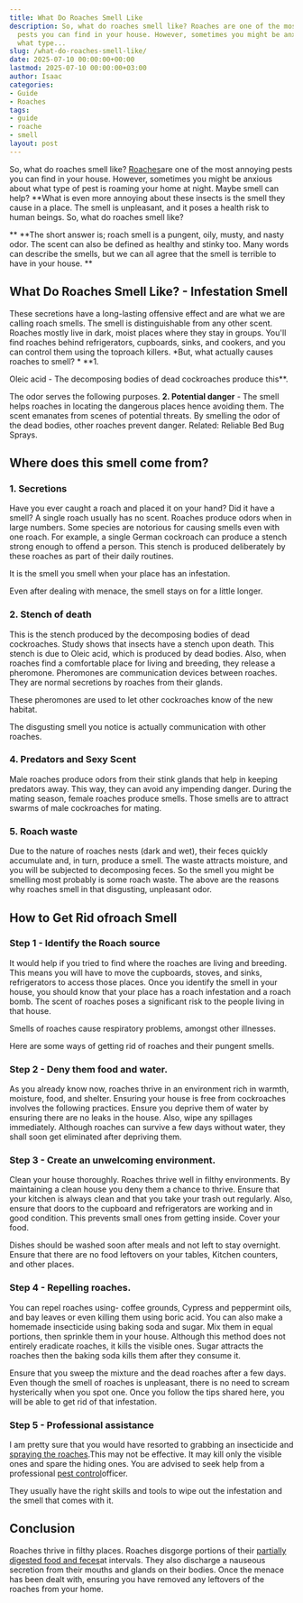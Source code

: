 ```yaml
---
title: What Do Roaches Smell Like
description: So, what do roaches smell like? Roaches are one of the most annoying
  pests you can find in your house. However, sometimes you might be anxious about
  what type...
slug: /what-do-roaches-smell-like/
date: 2025-07-10 00:00:00+00:00
lastmod: 2025-07-10 00:00:00+03:00
author: Isaac
categories:
- Guide
- Roaches
tags:
- guide
- roache
- smell
layout: post
---
```

So, what do roaches smell like? [Roaches](http://npic.orst.edu/pest/roach.html)are one of the most annoying pests you can find in your house. However, sometimes you might be anxious about what type of pest is roaming your home at night. Maybe smell can help? **What is even more annoying about these insects is the smell they cause in a place. The smell is unpleasant, and it poses a health risk to human beings. So, what do roaches smell like?

** **The short answer is; roach smell is a pungent, oily, musty, and nasty odor. The scent can also be defined as healthy and stinky too. Many words can describe the smells, but we can all agree that the smell is terrible to have in your house. **

##  What Do Roaches Smell Like? - Infestation Smell

These secretions have a long-lasting offensive effect and are what we are calling roach smells. The smell is distinguishable from any other scent. Roaches mostly live in dark, moist places where they stay in groups. You'll find roaches behind refrigerators, cupboards, sinks, and cookers, and you can control them using the toproach killers. *But, what actually causes roaches to smell? * **1.

Oleic acid - The decomposing bodies of dead cockroaches produce this**.

The odor serves the following purposes. **2. Potential danger** - The smell helps roaches in locating the dangerous places hence avoiding them. The scent emanates from scenes of potential threats. By smelling the odor of the dead bodies, other roaches prevent danger. Related: Reliable Bed Bug Sprays.

##  **Where does this smell come from?**

###  **1. Secretions**

Have you ever caught a roach and placed it on your hand? Did it have a smell? A single roach usually has no scent. Roaches produce odors when in large numbers. Some species are notorious for causing smells even with one roach. For example, a single German cockroach can produce a stench strong enough to offend a person. This stench is produced deliberately by these roaches as part of their daily routines.

It is the smell you smell when your place has an infestation.

Even after dealing with menace, the smell stays on for a little longer.

###  **2. Stench of death**

This is the stench produced by the decomposing bodies of dead cockroaches. Study shows that insects have a stench upon death. This stench is due to Oleic acid, which is produced by dead bodies. Also, when roaches find a comfortable place for living and breeding, they release a pheromone. Pheromones are communication devices between roaches. They are normal secretions by roaches from their glands.

These pheromones are used to let other cockroaches know of the new habitat.

The disgusting smell you notice is actually communication with other roaches.

###  **4. Predators and Sexy Scent**

Male roaches produce odors from their stink glands that help in keeping predators away. This way, they can avoid any impending danger. During the mating season, female roaches produce smells. Those smells are to attract swarms of male cockroaches for mating.

###  **5. Roach waste**

Due to the nature of roaches nests (dark and wet), their feces quickly accumulate and, in turn, produce a smell. The waste attracts moisture, and you will be subjected to decomposing feces. So the smell you might be smelling most probably is some roach waste. The above are the reasons why roaches smell in that disgusting, unpleasant odor.

##  **How to G****et Rid of****roach Smell**

###  **Step 1 - Identify the Roach source**

It would help if you tried to find where the roaches are living and breeding. This means you will have to move the cupboards, stoves, and sinks, refrigerators to access those places. Once you identify the smell in your house, you should know that your place has a roach infestation and a roach bomb. The scent of roaches poses a significant risk to the people living in that house.

Smells of roaches cause respiratory problems, amongst other illnesses.

Here are some ways of getting rid of roaches and their pungent smells.

###  **Step 2 - Deny them food and water.**

As you already know now, roaches thrive in an environment rich in warmth, moisture, food, and shelter. Ensuring your house is free from cockroaches involves the following practices. Ensure you deprive them of water by ensuring there are no leaks in the house. Also, wipe any spillages immediately. Although roaches can survive a few days without water, they shall soon get eliminated after depriving them.

###  **Step 3 - Create an unwelcoming environment.**

Clean your house thoroughly. Roaches thrive well in filthy environments. By maintaining a clean house you deny them a chance to thrive. Ensure that your kitchen is always clean and that you take your trash out regularly. Also, ensure that doors to the cupboard and refrigerators are working and in good condition. This prevents small ones from getting inside. Cover your food.

Dishes should be washed soon after meals and not left to stay overnight. Ensure that there are no food leftovers on your tables, Kitchen counters, and other places.

###  **Step 4 - Repelling roaches.**

You can repel roaches using- coffee grounds, Cypress and peppermint oils, and bay leaves or even killing them using boric acid. You can also make a homemade insecticide using baking soda and sugar. Mix them in equal portions, then sprinkle them in your house. Although this method does not entirely eradicate roaches, it kills the visible ones. Sugar attracts the roaches then the baking soda kills them after they consume it.

Ensure that you sweep the mixture and the dead roaches after a few days. Even though the smell of roaches is unpleasant, there is no need to scream hysterically when you spot one. Once you follow the tips shared here, you will be able to get rid of that infestation.

###  **Step 5 - Professional assistance**

I am pretty sure that you would have resorted to grabbing an insecticide and [spraying the roaches](https://pestpolicy.com/raid-ant-roach-killer-insecticide-spray-review/).This may not be effective. It may kill only the visible ones and spare the hiding ones. You are advised to seek help from a professional [pest control](https://pestpolicy.com/flying-ants-vs-termites/)officer.

They usually have the right skills and tools to wipe out the infestation and the smell that comes with it.

##  Conclusion

Roaches thrive in filthy places. Roaches disgorge portions of their [partially digested food and feces](https://pestpolicy.com/what-does-roach-poop-look-like/)at intervals. They also discharge a nauseous secretion from their mouths and glands on their bodies. Once the menace has been dealt with, ensuring you have removed any leftovers of the roaches from your home.